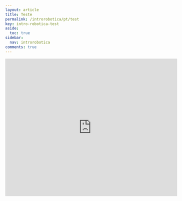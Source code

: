 ```yaml
---
layout: article
title: Teste
permalink: /introrobotica/pt/test
key: intro-robotica-test
aside:
  toc: true
sidebar:
  nav: introrobotica
comments: true
---
```


<iframe width=550 height=440 src="https://www.edumedia-sciences.com/en/media/frame/552/?auth=fd94f62dc4db3a5c28c5fe2bdc1aee0d/24964" frameborder=0></iframe>